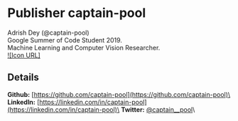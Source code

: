 # Publisher captain-pool
Adrish Dey (@captain-pool)\
Google Summer of Code Student 2019.\
Machine Learning and Computer Vision Researcher.\
[![Icon URL]](https://avatars2.githubusercontent.com/u/13994201)

## Details
**Github:** [https://github.com/captain-pool](https://github.com/captain-pool)\
**LinkedIn:** [https://linkedin.com/in/captain-pool](https://linkedin.com/in/captain-pool)\
**Twitter:** [@captain__pool](https://twitter.com/captain__pool)\


